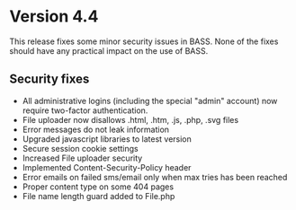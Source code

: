 # Version 4.4
This release fixes some minor security issues in BASS. None of the fixes should have any practical impact on the use of BASS. 

## Security fixes
 - All administrative logins (including the special "admin" account) now require two-factor authentication.
 - File uploader now disallows .html, .htm, .js, .php, .svg files
 - Error messages do not leak information
 - Upgraded javascript libraries to latest version
 - Secure session cookie settings
 - Increased File uploader security 
 - Implemented Content-Security-Policy header
 - Error emails on failed sms/email only when max tries has been reached
 - Proper content type on some 404 pages
 - File name length guard added to File.php